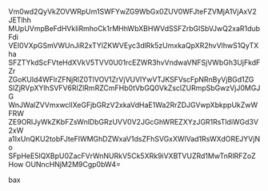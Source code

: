 Vm0wd2QyVkZOVWRpUm1SWFYwZG9WbGx0ZUV0WFJteFZVMjA1VjAxV2JETlhh
MUpUVmpBeFdHVkliRmhoCk1rMHhWbXBHWVdSSFZrbGlSbVJwQ2xaR1dubFdi
VEI0VXpGSmVWUnJiR2xTYlZKWVEyc3dlRk5zUmxkaQpXR2hvVlhwS1QyTXha
SFZTYkdScFVteHdXVkV5TVV0U01rcEZWR3hvVndwaVNFSjVWbGh3UjFkdFZr
ZGoKUld4WFlrZFNjRlZ0TlVOV1ZrVjVUVlYwVTJKSFVscFpNRnByVjBGd1ZG
SlZjRVpXYlhSVFV6RlZlRmRZCmFHb0tVbGQ0VkZsclZURmpSbGwzVjJ0MGJG
WnJWalZVVmxwcllXeGFjbGRzV2xkaVdHaE1Wa2RrZDJGVwpXbkppUkZwWFRW
ZE9ORlJyWkZKbFZsWnlDbGRzUVV0V2JGcGhWREZXYzJGR1RsTldiWGd3V2xW
a1IxUnQKU2tobFJteFlWMGhDZWxaV1dsZFhSVGxXWlVad1RsWXdOREJYVjNo
SFpHeE5lQXBpU0ZacFVrWnNURkV5Ck5XRk9iVXBTVUZRd1MwTnRlRFZoZHow
OUNncHNjM2M9Cgp0bW4=

bax